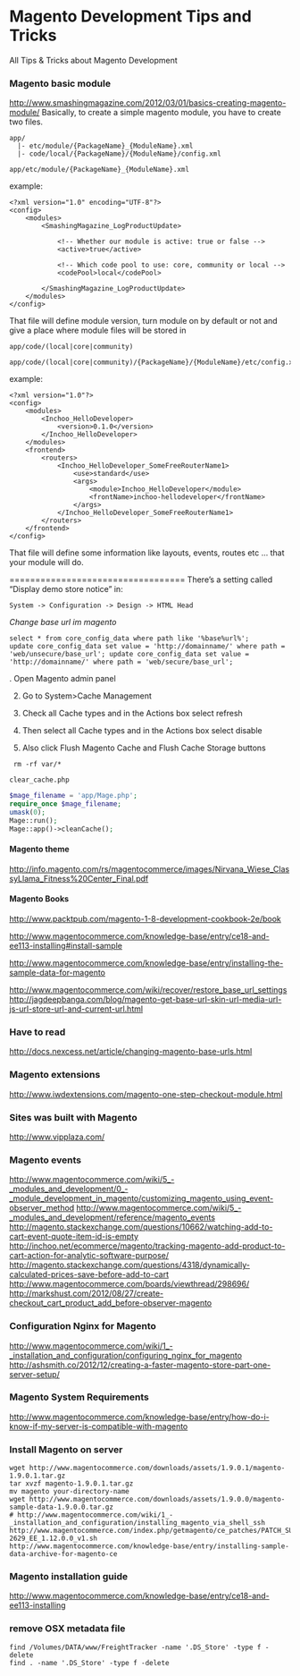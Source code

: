 Magento Development Tips and Tricks
===================

All Tips &amp; Tricks about Magento Development
### Magento basic module
http://www.smashingmagazine.com/2012/03/01/basics-creating-magento-module/
Basically, to create a simple magento module, you have to create two files.
```
app/
  |- etc/module/{PackageName}_{ModuleName}.xml
  |- code/local/{PackageName}/{ModuleName}/config.xml
```
```
app/etc/module/{PackageName}_{ModuleName}.xml
```
example:
```
<?xml version="1.0" encoding="UTF-8"?>
<config>
    <modules>
        <SmashingMagazine_LogProductUpdate>

            <!-- Whether our module is active: true or false -->
            <active>true</active>

            <!-- Which code pool to use: core, community or local -->
            <codePool>local</codePool>

        </SmashingMagazine_LogProductUpdate>
    </modules>
</config>
```

That file will define module version, turn module on by default or not and give a place where module files will be stored in
```
app/code/(local|core|community)
```
```
app/code/(local|core|community)/{PackageName}/{ModuleName}/etc/config.xml
```
example:
```
<?xml version="1.0"?>
<config>
    <modules>
        <Inchoo_HelloDeveloper>
            <version>0.1.0</version>
        </Inchoo_HelloDeveloper>
    </modules>
    <frontend>
        <routers>
            <Inchoo_HelloDeveloper_SomeFreeRouterName1>
                <use>standard</use>
                <args>
                    <module>Inchoo_HelloDeveloper</module>
                    <frontName>inchoo-hellodeveloper</frontName>
                </args>
            </Inchoo_HelloDeveloper_SomeFreeRouterName1>
        </routers>
    </frontend>
</config>
```
That file will define some information like layouts, events, routes etc ... that your module will do.

==================================
There’s a setting called “Display demo store notice” in: 
```
System -> Configuration -> Design -> HTML Head 
```

*Change base url im magento*
```
select * from core_config_data where path like '%base%url%';
update core_config_data set value = 'http://domainname/' where path = 'web/unsecure/base_url'; update core_config_data set value = 'http://domainname/' where path = 'web/secure/base_url';
```

. Open Magento admin panel

2. Go to System>Cache Management

3. Check all Cache types and in the Actions box select refresh

4. Then select all Cache types and in the Actions box select disable

5. Also click Flush Magento Cache and Flush Cache Storage buttons

```
 rm -rf var/* 
```

```
clear_cache.php
```

```php
$mage_filename = 'app/Mage.php';
require_once $mage_filename;
umask(0);
Mage::run();
Mage::app()->cleanCache();
```


#### Magento theme
http://info.magento.com/rs/magentocommerce/images/Nirvana_Wiese_ClassyLlama_Fitness%20Center_Final.pdf

#### Magento Books
http://www.packtpub.com/magento-1-8-development-cookbook-2e/book

http://www.magentocommerce.com/knowledge-base/entry/ce18-and-ee113-installing#install-sample

http://www.magentocommerce.com/knowledge-base/entry/installing-the-sample-data-for-magento

http://www.magentocommerce.com/wiki/recover/restore_base_url_settings
http://jagdeepbanga.com/blog/magento-get-base-url-skin-url-media-url-js-url-store-url-and-current-url.html

### Have to read
http://docs.nexcess.net/article/changing-magento-base-urls.html
### Magento extensions
http://www.iwdextensions.com/magento-one-step-checkout-module.html
### Sites was built with Magento
http://www.vipplaza.com/


### Magento events
http://www.magentocommerce.com/wiki/5_-_modules_and_development/0_-_module_development_in_magento/customizing_magento_using_event-observer_method
http://www.magentocommerce.com/wiki/5_-_modules_and_development/reference/magento_events
http://magento.stackexchange.com/questions/10662/watching-add-to-cart-event-quote-item-id-is-empty
http://inchoo.net/ecommerce/magento/tracking-magento-add-product-to-cart-action-for-analytic-software-purpose/
http://magento.stackexchange.com/questions/4318/dynamically-calculated-prices-save-before-add-to-cart
http://www.magentocommerce.com/boards/viewthread/298696/
http://markshust.com/2012/08/27/create-checkout_cart_product_add_before-observer-magento

### Configuration Nginx for Magento
http://www.magentocommerce.com/wiki/1_-_installation_and_configuration/configuring_nginx_for_magento
http://ashsmith.co/2012/12/creating-a-faster-magento-store-part-one-server-setup/
### Magento System Requirements
http://www.magentocommerce.com/knowledge-base/entry/how-do-i-know-if-my-server-is-compatible-with-magento

### Install Magento on server
```
wget http://www.magentocommerce.com/downloads/assets/1.9.0.1/magento-1.9.0.1.tar.gz
tar xvzf magento-1.9.0.1.tar.gz
mv magento your-directory-name
wget http://www.magentocommerce.com/downloads/assets/1.9.0.0/magento-sample-data-1.9.0.0.tar.gz
# http://www.magentocommerce.com/wiki/1_-_installation_and_configuration/installing_magento_via_shell_ssh
http://www.magentocommerce.com/index.php/getmagento/ce_patches/PATCH_SUPEE-2629_EE_1.12.0.0_v1.sh
http://www.magentocommerce.com/knowledge-base/entry/installing-sample-data-archive-for-magento-ce
```
### Magento installation guide
http://www.magentocommerce.com/knowledge-base/entry/ce18-and-ee113-installing

### remove OSX metadata file
```
find /Volumes/DATA/www/FreightTracker -name '.DS_Store' -type f -delete
find . -name '.DS_Store' -type f -delete
```
